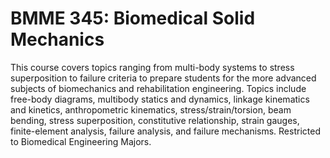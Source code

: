# BMME 345: Biomedical Solid Mechanics

This course covers topics ranging from multi-body systems to stress superposition to failure criteria to prepare students for the more advanced subjects of biomechanics and rehabilitation engineering. Topics include free-body diagrams, multibody statics and dynamics, linkage kinematics and kinetics, anthropometric kinematics, stress/strain/torsion, beam bending, stress superposition, constitutive relationship, strain gauges, finite-element analysis, failure analysis, and failure mechanisms. Restricted to Biomedical Engineering Majors.